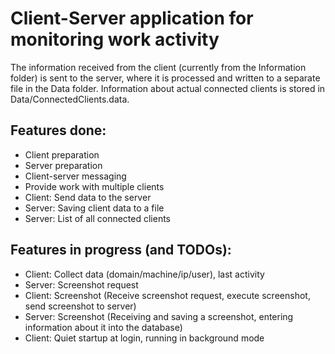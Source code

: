 # Client-Server application for monitoring work activity

The information received from the client (currently from the Information folder) is sent to the server, 
where it is processed and written to a separate file in the Data folder. 
Information about actual connected clients is stored in Data/ConnectedClients.data.

## Features done:

- Client preparation
- Server preparation
- Client-server messaging
- Provide work with multiple clients
- Client: Send data to the server
- Server: Saving client data to a file
- Server: List of all connected clients

## Features in progress (and TODOs):

- Client: Collect data (domain/machine/ip/user), last activity
- Server: Screenshot request
- Client: Screenshot (Receive screenshot request, execute screenshot, send screenshot to server)
- Server: Screenshot (Receiving and saving a screenshot, entering information about it into the database)
- Client: Quiet startup at login, running in background mode